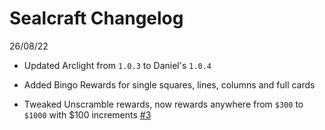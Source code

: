 # Sealcraft Changelog

26/08/22
- Updated Arclight from `1.0.3` to Daniel's `1.0.4`
+ Added Bingo Rewards for single squares, lines, columns and full cards
- Tweaked Unscramble rewards, now rewards anywhere from `$300` to `$1000` with $100 increments [#3](https://github.com/SansMe69/Sealcraft/issues/3)
